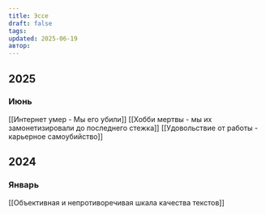 ```yaml
---
title: Эссе
draft: false
tags: 
updated: 2025-06-19
автор:
---
```

 
## 2025
### Июнь

[[Интернет умер - Мы его убили]]
[[Хобби мертвы - мы их замонетизировали до последнего стежка]]
[[Удовольствие от работы - карьерное самоубийство]]
## 2024

### Январь

[[Объективная и непротиворечивая шкала качества текстов]]

